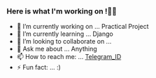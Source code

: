 ### Here is what I'm working on !✌🏻



- 🔭 I’m currently working on ... Practical Project
- 🌱 I’m currently learning ... Django
- 👯 I’m looking to collaborate on ...
- 💬 Ask me about ... Anything
- 📫 How to reach me: ... [Telegram_ID](https://t.me/Parsa_mohamad361)
- ⚡ Fun fact: ... :)

